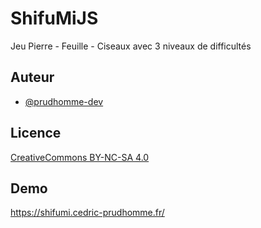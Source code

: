 # ShifuMiJS

Jeu Pierre - Feuille - Ciseaux avec 3 niveaux de difficultés


## Auteur

- [@prudhomme-dev](https://github.com/prudhomme-dev)


## Licence

[CreativeCommons BY-NC-SA 4.0](https://creativecommons.org/licenses/by-nc-sa/4.0/)


## Demo

https://shifumi.cedric-prudhomme.fr/
